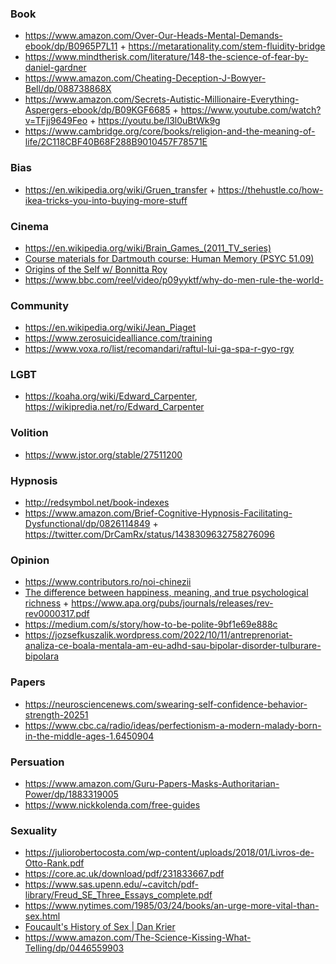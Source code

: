 ### Book

- https://www.amazon.com/Over-Our-Heads-Mental-Demands-ebook/dp/B0965P7L11 + https://metarationality.com/stem-fluidity-bridge
- https://www.mindtherisk.com/literature/148-the-science-of-fear-by-daniel-gardner
- https://www.amazon.com/Cheating-Deception-J-Bowyer-Bell/dp/088738868X
- https://www.amazon.com/Secrets-Autistic-Millionaire-Everything-Aspergers-ebook/dp/B09KGF6685 + https://www.youtube.com/watch?v=TFjj9649Feo + https://youtu.be/l3l0uBtWk9g
- https://www.cambridge.org/core/books/religion-and-the-meaning-of-life/2C118CBF40B68F288B9010457F78571E

### Bias

- https://en.wikipedia.org/wiki/Gruen_transfer + https://thehustle.co/how-ikea-tricks-you-into-buying-more-stuff

### Cinema

- https://en.wikipedia.org/wiki/Brain_Games_(2011_TV_series)
- [Course materials for Dartmouth course: Human Memory (PSYC 51.09)](https://github.com/ContextLab/human-memory)
- [Origins of the Self w/ Bonnitta Roy](https://www.youtube.com/playlist?list=PLoZ5e3aD_LuQoDMmjnQApeqDS00iMxHBz)
- https://www.bbc.com/reel/video/p09yyktf/why-do-men-rule-the-world-


### Community

- https://en.wikipedia.org/wiki/Jean_Piaget
- https://www.zerosuicidealliance.com/training
- https://www.voxa.ro/list/recomandari/raftul-lui-ga-spa-r-gyo-rgy

### LGBT

- https://koaha.org/wiki/Edward_Carpenter, https://wikipredia.net/ro/Edward_Carpenter

### Volition

- https://www.jstor.org/stable/27511200

### Hypnosis

- http://redsymbol.net/book-indexes
- https://www.amazon.com/Brief-Cognitive-Hypnosis-Facilitating-Dysfunctional/dp/0826114849 + https://twitter.com/DrCamRx/status/1438309632758276096

### Opinion

- https://www.contributors.ro/noi-chinezii
- [The difference between happiness, meaning, and true psychological richness](https://twitter.com/Julian/status/1482506906102943745) + https://www.apa.org/pubs/journals/releases/rev-rev0000317.pdf
- https://medium.com/s/story/how-to-be-polite-9bf1e69e888c
- https://jozsefkuszalik.wordpress.com/2022/10/11/antreprenoriat-analiza-ce-boala-mentala-am-eu-adhd-sau-bipolar-disorder-tulburare-bipolara


### Papers

- https://neurosciencenews.com/swearing-self-confidence-behavior-strength-20251
- https://www.cbc.ca/radio/ideas/perfectionism-a-modern-malady-born-in-the-middle-ages-1.6450904

### Persuation

- https://www.amazon.com/Guru-Papers-Masks-Authoritarian-Power/dp/1883319005
- https://www.nickkolenda.com/free-guides

### Sexuality

- https://juliorobertocosta.com/wp-content/uploads/2018/01/Livros-de-Otto-Rank.pdf
- https://core.ac.uk/download/pdf/231833667.pdf
- https://www.sas.upenn.edu/~cavitch/pdf-library/Freud_SE_Three_Essays_complete.pdf
- https://www.nytimes.com/1985/03/24/books/an-urge-more-vital-than-sex.html
- [Foucault's History of Sex | Dan Krier](https://www.youtube.com/playlist?list=PLuHqxqWmJNcAuQ7QMMi5ItYnKJtYtNzaC)
- https://www.amazon.com/The-Science-Kissing-What-Telling/dp/0446559903